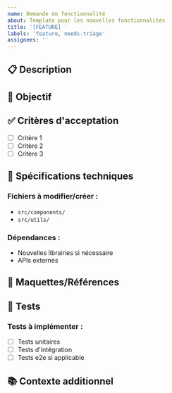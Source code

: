 ```yaml
---
name: Demande de fonctionnalité
about: Template pour les nouvelles fonctionnalités
title: '[FEATURE] '
labels: 'feature, needs-triage'
assignees: ''
---
```


## 📋 Description
<!-- Description claire et concise de la fonctionnalité -->

## 🎯 Objectif
<!-- Pourquoi cette fonctionnalité est nécessaire -->

## ✅ Critères d'acceptation
- [ ] Critère 1
- [ ] Critère 2
- [ ] Critère 3

## 🔧 Spécifications techniques
### Fichiers à modifier/créer :
- `src/components/`
- `src/utils/`

### Dépendances :
- Nouvelles librairies si nécessaire
- APIs externes

## 🎨 Maquettes/Références
<!-- Liens vers designs, captures d'écran, ou descriptions visuelles -->

## 🧪 Tests
### Tests à implémenter :
- [ ] Tests unitaires
- [ ] Tests d'intégration
- [ ] Tests e2e si applicable

## 📚 Contexte additionnel
<!-- Informations sur l'architecture existante, contraintes, etc. -->
